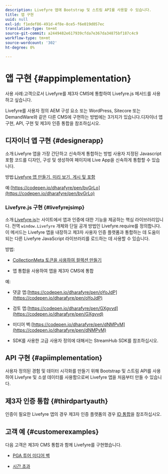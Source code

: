 ```yaml
---
description: Livefyre 앱에 Bootstrap 및 스트림 API를 사용할 수 있습니다.
title: 앱 구현
uuid: null
exl-id: f1edef86-491d-4f8e-8ce5-f6e019d057ec
translation-type: tm+mt
source-git-commit: a2449482e617939cfda7e367da34875bf187c4c9
workflow-type: tm+mt
source-wordcount: '302'
ht-degree: 0%

---
```


# 앱 구현 {#appimplementation}

사용 사례:고객으로서 Livefyre를 제3자 CMS에 통합하여 Livefyre.js 메서드를 사용하고 싶습니다.

Livefyre를 사용자 정의 AEM 구성 요소 또는 WordPress, Sitecore 또는 DemandWare와 같은 다른 CMS에 구현하는 방법에는 3가지가 있습니다.디자이너 앱 구현, API, 구현 및 제3자 인증 통합을 참조하십시오.

## 디자이너 앱 구현 {#designerapp}

소개:Livefyre 앱을 가장 간단하고 신속하게 통합하는 방법 사용자 지정된 Javascript 포함 코드를 디자인, 구성 및 생성하여 페이지에 Live App을 신속하게 통합할 수 있습니다.

방법:[Livefyre 앱 만들기, 미리 보기, 게시 및 포함](/help/using/c-about-apps/c-create-an-app.md)

예:[https://codepen.io/dharafyre/pen/bvGrLo](https://codepen.io/dharafyre/pen/bvGrLo)

### Livefyre.js 구현 {#livefyrejsimp}

소개:[Livefyre.js](/help/implementation/c-livefyre.js.md)는 사이트에서 앱과 인증에 대한 기능을 제공하는 핵심 라이브러리입니다. 전역 `window.Livefyre` 개체와 단일 공개 방법인 Livefyre.require를 정의합니다. 이 메서드는 Livefyre 앱을 내장하고 제3자 사용자 인증 플랫폼과 통합하는 데 도움이 되는 다른 Livefyre JavaScript 라이브러리를 로드하는 데 사용할 수 있습니다.

방법:

* [CollectionMeta 토큰을 사용하여 컬렉션 만들기](/help/implementation/t-create-a-collectionmeta-token.md)

* 앱 통합을 사용하여 앱을 제3자 CMS에 통합

예:

* 댓글 앱:[https://codepen.io/dharafyre/pen/oYoJdP](https://codepen.io/dharafyre/pen/oYoJdP)

* 검토 앱:[https://codepen.io/dharafyre/pen/GXgvvd](https://codepen.io/dharafyre/pen/GXgvvd)

* 미디어 벽:[https://codepen.io/dharafyre/pen/dNMPvM](https://codepen.io/dharafyre/pen/dNMPvM)

* SDK를 사용한 고급 사용자 정의에 대해서는 StreamHub SDK를 참조하십시오.

## API 구현 {#apiimplementation}

사용자 정의된 경험 및 데이터 시각화를 만들기 위해 Bootstrap 및 스트림 API를 사용하여 Livefyre 및 소셜 데이터를 사용함으로써 Livefyre 앱을 처음부터 만들 수 있습니다.

## 제3자 인증 통합 {#thirdpartyauth}

인증이 필요한 Livefyre 앱의 경우 제3자 인증 플랫폼의 경우 [ID 통합](/help/implementation/t-about-identity-integration/t-about-identity-integration.md)을 참조하십시오.

## 고객 예 {#customerexamples}

다음 고객은 제3자 CMS 통합과 함께 Livefyre를 구현했습니다.

* [PGA 투어 미디어 벽](https://www.pgatour.com/social-hub.html)

* [시간 초과](https://www.timeout.com/london/restaurants/forest-bar-kitchen#tab_panel_3)
